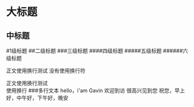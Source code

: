 大标题
======
中标题
-----
#1级标题
##二级标题
###三级标题
####四级标题
#####五级标题
######六级标题

正文使用换行测试
没有使用换行符

正文使用换行测试<br>
使用换行
###多行文本
    hello，i'am Gavin
        欢迎到访
        很高兴见到您
        祝您，早上好，中午好，下午好，晚安